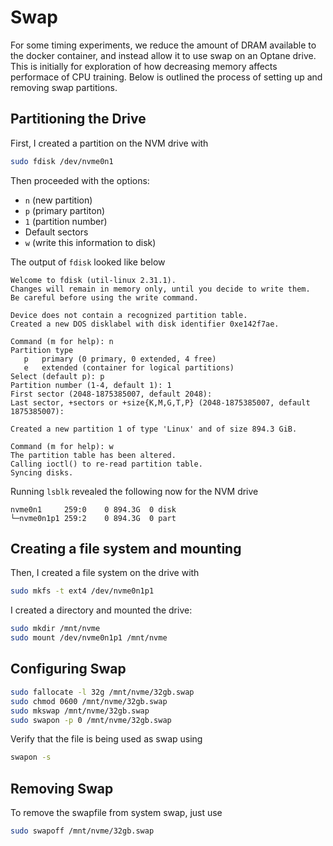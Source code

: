 # Swap

For some timing experiments, we reduce the amount of DRAM available to the docker container,
and instead allow it to use swap on an Optane drive. This is initially for exploration of
how decreasing memory affects performace of CPU training. Below is outlined the process
of setting up and removing swap partitions.

## Partitioning the Drive

First, I created a partition on the NVM drive with

```sh
sudo fdisk /dev/nvme0n1
```
Then proceeded with the options: 

* `n` (new partition) 
* `p` (primary partiton)
* `1` (partition number)
* Default sectors
* `w` (write this information to disk)

The output of `fdisk` looked like below

```
Welcome to fdisk (util-linux 2.31.1).
Changes will remain in memory only, until you decide to write them.
Be careful before using the write command.

Device does not contain a recognized partition table.
Created a new DOS disklabel with disk identifier 0xe142f7ae.

Command (m for help): n
Partition type
   p   primary (0 primary, 0 extended, 4 free)
   e   extended (container for logical partitions)
Select (default p): p
Partition number (1-4, default 1): 1
First sector (2048-1875385007, default 2048):
Last sector, +sectors or +size{K,M,G,T,P} (2048-1875385007, default 1875385007):

Created a new partition 1 of type 'Linux' and of size 894.3 GiB.

Command (m for help): w
The partition table has been altered.
Calling ioctl() to re-read partition table.
Syncing disks.
```

Running `lsblk` revealed the following now for the NVM drive
```
nvme0n1     259:0    0 894.3G  0 disk
└─nvme0n1p1 259:2    0 894.3G  0 part
```

## Creating a file system and mounting

Then, I created a file system on the drive with
```sh
sudo mkfs -t ext4 /dev/nvme0n1p1
```
I created a directory and mounted the drive:
```sh
sudo mkdir /mnt/nvme
sudo mount /dev/nvme0n1p1 /mnt/nvme
```

## Configuring Swap

```sh
sudo fallocate -l 32g /mnt/nvme/32gb.swap
sudo chmod 0600 /mnt/nvme/32gb.swap
sudo mkswap /mnt/nvme/32gb.swap
sudo swapon -p 0 /mnt/nvme/32gb.swap
```
Verify that the file is being used as swap using
```sh
swapon -s
```

## Removing Swap

To remove the swapfile from system swap, just use
```sh
sudo swapoff /mnt/nvme/32gb.swap
```
